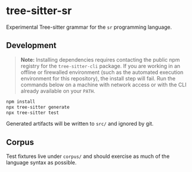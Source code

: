 # tree-sitter-sr

Experimental Tree-sitter grammar for the `sr` programming language.

## Development

> **Note:** Installing dependencies requires contacting the public npm registry for
> the `tree-sitter-cli` package. If you are working in an offline or firewalled
> environment (such as the automated execution environment for this repository), the
> install step will fail. Run the commands below on a machine with network access or
> with the CLI already available on your `PATH`.

```bash
npm install
npx tree-sitter generate
npx tree-sitter test
```

Generated artifacts will be written to `src/` and ignored by git.

## Corpus

Test fixtures live under `corpus/` and should exercise as much of the language syntax as possible.
